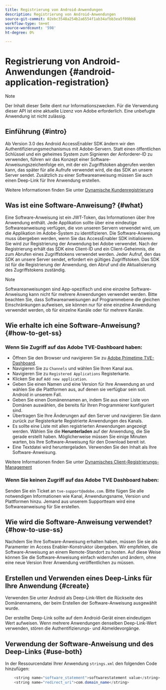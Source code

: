 ```yaml
---
title: Registrierung von Android-Anwendungen
description: Registrierung von Android-Anwendungen
source-git-commit: 02ebc3548a254b2a6554f1ab34afbb3ea5f09bb8
workflow-type: tm+mt
source-wordcount: '598'
ht-degree: 0%

---
```


# Registrierung von Android-Anwendungen {#android-application-registration}

>[!NOTE]
>
>Der Inhalt dieser Seite dient nur Informationszwecken. Für die Verwendung dieser API ist eine aktuelle Lizenz von Adobe erforderlich. Eine unbefugte Anwendung ist nicht zulässig.

## Einführung {#intro}

Ab Version 3.0 des Android AccessEnabler SDK ändern wir den Authentifizierungsmechanismus mit Adobe-Servern. Statt einen öffentlichen Schlüssel und ein geheimes System zum Signieren der Anforderer-ID zu verwenden, führen wir das Konzept einer Software-Anweisungszeichenfolge ein, mit der ein Zugriffstoken abgerufen werden kann, das später für alle Aufrufe verwendet wird, die das SDK an unsere Server sendet. Zusätzlich zu einer Softwareanweisung müssen Sie auch einen Deep-Link für Ihre Anwendung erstellen.

Weitere Informationen finden Sie unter [Dynamische Kundenregistrierung](/help/authentication/dynamic-client-registration.md)

## Was ist eine Software-Anweisung? {#what}

Eine Software-Anweisung ist ein JWT-Token, das Informationen über Ihre Anwendung enthält. Jede Applikation sollte über eine eindeutige Softwareanweisung verfügen, die von unseren Servern verwendet wird, um die Applikation im Adobe-System zu identifizieren. Die Software-Anweisung muss übergeben werden, wenn Sie das AccessEnabler SDK initialisieren. Sie wird zur Registrierung der Anwendung bei Adobe verwendet. Nach der Registrierung erhält das SDK eine Client-ID und ein Client-Geheimnis, die zum Abrufen eines Zugriffstokens verwendet werden. Jeder Aufruf, den das SDK an unsere Server sendet, erfordert ein gültiges Zugriffstoken. Das SDK ist für die Registrierung der Anwendung, den Abruf und die Aktualisierung des Zugriffstokens zuständig.

>[!NOTE]
>
>Softwareanweisungen sind App-spezifisch und eine einzelne Software-Anweisung kann nicht für mehrere Anwendungen verwendet werden. Bitte beachten Sie, dass Softwareanweisungen auf Programmebene die gleichen Einschränkungen aufweisen, sie können nur für eine einzelne Anwendung verwendet werden, ob für einzelne Kanäle oder für mehrere Kanäle.

## Wie erhalte ich eine Software-Anweisung? {#how-to-get-ss}

### Wenn Sie Zugriff auf das Adobe TVE-Dashboard haben:

* Öffnen Sie den Browser und navigieren Sie zu [Adobe Primetime TVE-Dashboard](https://console.auth.adobe.com).
* Navigieren Sie zu `Channels` und wählen Sie Ihren Kanal aus.
* Navigieren Sie zu `Registered Applications` Registerkarte.
* Klicken Sie auf `Add new application`.
* Geben Sie einen Namen und eine Version für Ihre Anwendung an und wählen Sie die Plattformen aus, auf denen sie verfügbar sein soll. Android in unserem Fall.
* Geben Sie einen Domänennamen an, indem Sie aus einer Liste von Domänen auswählen, die bereits für Ihren Programmierer konfiguriert sind.
* Übertragen Sie Ihre Änderungen auf den Server und navigieren Sie dann zurück zur Registerkarte Registrierte Anwendungen des Kanals.
* Es sollte eine Liste mit allen registrierten Anwendungen angezeigt werden. Wählen Sie die **Herunterladen** auf der Anwendung, die Sie gerade erstellt haben. Möglicherweise müssen Sie einige Minuten warten, bis Ihre Software-Anweisung für den Download bereit ist.
* Eine Textdatei wird heruntergeladen. Verwenden Sie den Inhalt als Ihre Software-Anweisung.

Weitere Informationen finden Sie unter [Dynamisches Client-Registrierungs-Management](/help/authentication/dynamic-client-registration-management.md)

### Wenn Sie keinen Zugriff auf das Adobe TVE Dashboard haben:

Senden Sie ein Ticket an `tve-support@adobe.com`. Bitte fügen Sie alle notwendigen Informationen wie Kanal, Anwendungsname, Version und Plattformen hinzu. Jemand aus unserem Supportteam wird eine Softwareanweisung für Sie erstellen.

## Wie wird die Software-Anweisung verwendet? {#how-to-use-ss}

Nachdem Sie Ihre Software-Anweisung erhalten haben, müssen Sie sie als Paramenter im Access Enabler-Konstruktor übergeben. Wir empfehlen, die Software-Anweisung an einem Remote-Standort zu hosten. Auf diese Weise können Sie die Software-Anweisung einfach widerrufen und ändern, ohne eine neue Version Ihrer Anwendung veröffentlichen zu müssen.

## Erstellen und Verwenden eines Deep-Links für Ihre Anwendung {#create}

Verwenden Sie unter Android als Deep-Link-Wert die Rückseite des Domänennamens, der beim Erstellen der Software-Anweisung ausgewählt wurde.

Der erstellte Deep-Link sollte auf dem Android-Gerät einen eindeutigen Wert aufweisen. Wenn mehrere Anwendungen denselben Deep-Link-Wert verwenden, stören die Authentifizierungs- und Abmeldevorgänge.

## Verwendung der Software-Anweisung und des Deep-Links {#use-both}

In der Ressourcendatei Ihrer Anwendung `strings.xml` den folgenden Code hinzufügen:

```JAVA
    <string name="software_statement">softwarestatement value</string>
    <string name="redirect_uri">com.domain_name</string>
```
